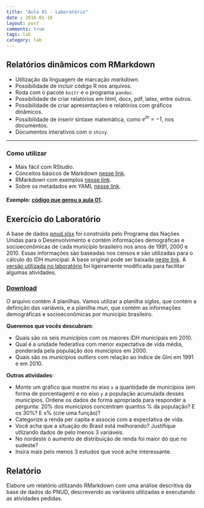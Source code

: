 ```yaml
---
title: "Aula 01 - Laboratório"
date : 2016-01-18
layout: post
comments: true
tags: lab
category: lab
---
```


## Relatórios dinâmicos com RMarkdown

- Utilização da linguagem de marcação _markdown_.
- Possibilidade de incluir código R nos arquivos.
- Roda com o pacote `knitr` e o programa `pandoc`.
- Possibilidade de criar relatórios em html, docx, pdf, latex, entre outros.
- Possibilidade de criar apresentações e relatórios com gráficos dinãmicos.
- Possibilidade de inserir sintaxe matemática, como $e^{i\pi}=-1$, nos documentos.
- Documentos interativos com o `shiny`.

---

### Como utilizar

- Mais fácil com RStudio.
- Conceitos básicos de Markdown [nesse link](http://daringfireball.net/projects/markdown/).
- RMarkdown com exemplos [nesse link](http://rmarkdown.rstudio.com/).
- Sobre os metadados em YAML [nesse link](http://rmarkdown.rstudio.com/html_document_format.html).

#### Exemplo: [código que gerou a aula 01](https://github.com/curso-r/curso-r.github.com/blob/master/posts/aula01.Rmd).



## Exercício do Laboratório

A base de dados [pnud.xlsx](http://curso-r.github.io/assets/data/pnud.xlsx) foi construida pelo Programa das Nações Unidas para o Desenvolvimento e contém informações demográficas e socioeconômicas de cada município brasileiro nos anos de 1991, 2000 e 2010. Essas informações são baseadas nos censos e são utilizadas para o cálculo do IDH municipal. A base
original pode ser baixada [neste link](http://www.atlasbrasil.org.br/2013/pt/download/). A [versão utilizada no laboratório](http://curso-r.github.io/assets/data/pnud.xlsx) foi ligeiramente modificada para facilitar algumas atividades.

### [Download](http://curso-r.github.io/assets/data/pnud.xlsx)

O arquivo contém 4 planilhas. Vamos utilizar a planilha _siglas_, que contém a definição das variáveis,
e a planilha _mun_, que contém as informações demográficas e socioeconômicas por município 
brasileiro.

__Queremos que vocês descubram__:

- Quais são os seis municípios com os maiores IDH municipais em 2010.
- Qual é a unidade federativa com menor expectativa de vida média, ponderada pela população dos municípios em 2000.
- Quais são os municípios _outliers_ com relação ao índice de Gini em 1991 e em 2010. 

__Outras atividades__:

- Monte um gráfico que mostre no eixo `x` a quantidade de municípios (em forma de porcentagem) e no eixo `y` a população acumulada desses municípios. Ordene os dados de forma apropriada para responder a pergunta: 20% dos municípios concentram quantos % da população? E os 30%? E x% (crie uma função)?
- Categorize a renda per capita e associe com a expectativa de vida.
- Você acha que a situação do Brasil está melhorando? Justifique utlizando dados de pelo menos 3 variáveis.
- No nordeste o aumento de distribuição de renda foi maior do que no sudeste?
- Insira mais pelo menos 3 estudos que você ache interessante.

## Relatório

Elabore um relatório utilizando RMarkdown com uma análise descritiva da base de dados do PNUD, 
descrevendo as variáveis utilizadas e executando as atividades pedidas.

